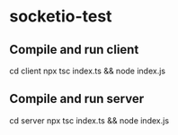 # socketio-test
## Compile and run client
cd client
npx tsc index.ts && node index.js

## Compile and run server
cd server
npx tsc index.ts && node index.js
